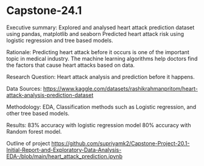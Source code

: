 # Capstone-24.1

Executive summary:
Explored and analysed heart attack prediction dataset using pandas, matplotlib and seaborn
Predicted heart attack risk using logistic regression and tree based models.

Rationale:
Predicting heart attack before it occurs is one of the important topic in medical industry. The machine learning algorithms help doctors find the factors that cause heart attacks based on data.

Research Question:
Heart attack analysis and prediction before it happens.

Data Sources:
https://www.kaggle.com/datasets/rashikrahmanpritom/heart-attack-analysis-prediction-dataset

Methodology:
EDA, Classification methods such as Logistic regression, and other tree based models.

Results:
83% accuracy with logistic regression model 80% accuracy with Random forest model.

Outline of project
https://github.com/supriyamk2/Capstone-Project-20.1-Initial-Report-and-Exploratory-Data-Analysis-EDA-/blob/main/heart_attack_prediction.ipynb
